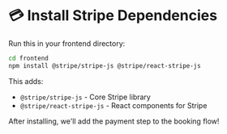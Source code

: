 # 💳 Install Stripe Dependencies

Run this in your frontend directory:

```bash
cd frontend
npm install @stripe/stripe-js @stripe/react-stripe-js
```

This adds:
- `@stripe/stripe-js` - Core Stripe library
- `@stripe/react-stripe-js` - React components for Stripe

After installing, we'll add the payment step to the booking flow!